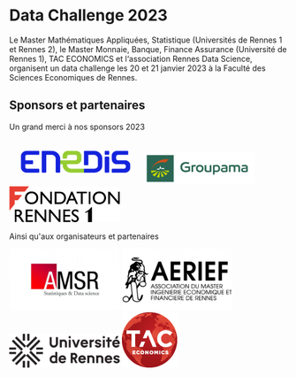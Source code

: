 # Data Challenge 2023

Le Master Mathématiques Appliquées, Statistique (Universités de Rennes 1 et Rennes 2), le Master Monnaie, Banque, Finance Assurance (Université de Rennes 1), TAC ECONOMICS et l‘association Rennes Data Science, organisent un data challenge les 20 et 21 janvier 2023 à la Faculté des Sciences Economiques de Rennes.


## Sponsors et partenaires

Un grand merci à nos sponsors 2023

<a href="https://www.enedis.fr" target="_blank"><img src="img/logo_enedis.png" width="200" style="padding: 20px"></a> <a href="https://www.groupama.fr/" target="_blank"><img src="img/Groupama_FB_RVB.jpg" width="200"></a> <a href="https://fondation.univ-rennes.fr/" target="_blank"><img src="img/logo-Fondation-Rennes1-couleur-nobaseline.png" width="200"></a>

Ainsi qu'aux organisateurs et partenaires

<a href="https://eco.univ-rennes.fr/amsr" target="_blank"><img src="img/logo_amsr.jpg" width="200"></a> <a href="https://eco.univ-rennes.fr/aerief" target="_blank"><img src="img/logo_aerief.jpg" width="200"></a> <a href="https://www.univ-rennes.fr/" target="_blank"><img src="img/UNIRENNES_LOGOnoir_0.png" width="200"></a> <a href="https://taceconomics.com" target="_blank"><img src="img/taceconomics-100px-white.png" width="100"></a>
